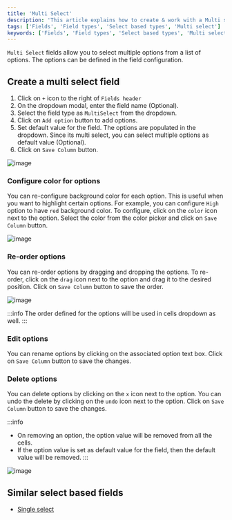 ```yaml
---
title: 'Multi Select'
description: 'This article explains how to create & work with a Multi select field.'
tags: ['Fields', 'Field types', 'Select based types', 'Multi select']
keywords: ['Fields', 'Field types', 'Select based types', 'Multi select', 'Create multi select field']
---
```



`Multi Select` fields allow you to select multiple options from a list of options. The options can be defined in the field configuration.

## Create a multi select field
1. Click on `+` icon to the right of `Fields header`
2. On the dropdown modal, enter the field name (Optional).
3. Select the field type as `MultiSelect` from the dropdown.
4. Click on `Add option` button to add options.
5. Set default value for the field. The options are populated in the dropdown. Since its multi select, you can select multiple options as default value (Optional).
6. Click on `Save Column` button.

![image](/img/v2/fields/types/multiselect.png)


### Configure color for options
You can re-configure background color for each option. This is useful when you want to highlight certain options. For example, you can configure `High` option to have `red` background color.
To configure, click on the `color` icon next to the option. Select the color from the color picker and click on `Save Column` button.

![image](/img/v2/fields/types/options-change-colour.png)

### Re-order options
You can re-order options by dragging and dropping the options. To re-order, click on the `drag` icon next to the option and drag it to the desired position. Click on `Save Column` button to save the order.

![image](/img/v2/fields/types/options-reorder.png)

:::info
The order defined for the options will be used in cells dropdown as well.
:::

### Edit options
You can rename options by clicking on the associated option text box. Click on `Save Column` button to save the changes.

### Delete options
You can delete options by clicking on the `x` icon next to the option. You can undo the delete by clicking on the `undo` icon next to the option. Click on `Save Column` button to save the changes.

:::info
- On removing an option, the option value will be removed from all the cells.
- If the option value is set as default value for the field, then the default value will be removed.
:::

![image](/img/v2/fields/types/options-remove.png)

## Similar select based fields
- [Single select](010.single-select.md)

